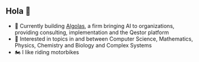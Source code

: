 ## Hola 🤠

- 🌌 Currently building [Algolas](https://algolas.com), a firm bringing AI to organizations, providing consulting, implementation and the Qestor platform
- 🔬 Interested in topics in and between Computer Science, Mathematics, Physics, Chemistry and Biology and Complex Systems
- 🏍️ I like riding motorbikes
